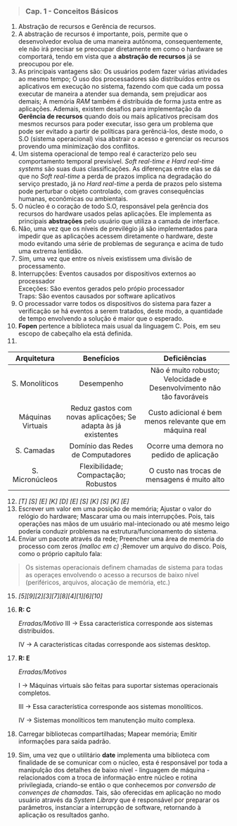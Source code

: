 >### Cap. 1 - Conceitos Básicos

1. Abstração de recursos e Gerência de recursos.
2. A abstração de recursos é importante, pois, permite que o desenvolvedor evolua de uma maneira
autônoma, consequentemente, ele não irá precisar se preocupar diretamente em como o hardware se comportará,
tendo em vista que a **abstração de recursos** já se preocupou por ele.
3. As principais vantagens são: Os usuários podem fazer várias atividades ao mesmo tempo; O uso dos processadores são distribuídos entre
os aplicativos em execução no sistema, fazendo com que cada um possa executar de maneira a atender sua demanda, sem prejudicar aos demais; A memória _RAM_ também é distribuída de forma justa entre as aplicações. Ademais, existem desafios para implementação da **Gerência de recursos** quando dois ou mais aplicativos precisam dos mesmos recursos para poder executar, isso gera um problema que pode ser evitado a partir de políticas para gerênciá-los, deste modo, o S.O (sistema operacional) visa abstrair o acesso e gerenciar os recursos provendo uma minimização dos conflitos.
4. Um sistema operacional de tempo real é caracterizo pelo seu comportamento temporal previsível. _Soft real-time e Hard real-time systems_ são suas duas classificações. As diferenças entre elas se dá que no _Soft real-time_  a perda de prazos implica na degradação do serviço prestado, já no _Hard real-time_  a perda de prazos pelo sistema pode perturbar o objeto controlado, com graves consequências humanas, econômicas ou ambientais.
5. O núcleo é o coração de todo S.O, responsável pela gerência dos recursos do hardware usados pelas aplicações. Ele implementa as principais **abstrações** pelo usuário que utiliza a camada de interface.
6. Não, uma vez que os níveis de previlégio já são implementados para impedir que as aplicações acessem diretamente o hardware, deste modo evitando uma série de problemas de segurança e acima de tudo uma extrema lentidão.
7. Sim, uma vez que entre os níveis existissem uma divisão de processamento.
8.  Interrupções: Eventos causados por dispositivos externos ao processador  
    Exceções: São eventos gerados pelo própio processador  
    Traps: São eventos causados por software aplicativos  
9. O processador varre todos os dispositivos do sistema para fazer a verificação se há eventos a serem
tratados, deste modo, a quantidade de tempo envolvendo a solução é maior que o esperado.
10. **Fopen** pertence a biblioteca mais usual da linguagem C. Pois, em seu escopo de cabeçalho ela está definida.
11.

|    Arquitetura    |                           Benefícios                          |                              Deficiências                             |
|:-----------------:|:-------------------------------------------------------------:|:---------------------------------------------------------------------:|
|   S. Monolíticos  |                           Desempenho                          | Não é muito robusto; Velocidade e Desenvolvimento não tão favoráveis  |
| Máquinas Virtuais | Reduz gastos com novas aplicações; Se adapta às já existentes |       Custo adicional é bem menos relevante que em máquina real       |
|     S. Camadas    |               Domínio das Redes de Computadores               |                Ocorre uma demora no pedido de aplicação               |
|  S. Micronúcleos  |              Flexibilidade; Compactação; Robustos             |              O custo nas trocas de mensagens é muito alto             |
12. _[T] [S] [E] [K] [D] [E] [S] [K] [S] [K] [E]_
13. Escrever um valor em uma posição de memória; Ajustar o valor do relógio do hardware; Mascarar uma ou mais interrupções. Pois, tais operações nas mãos de um usuário mal-intecionado ou até mesmo leigo poderia conduzir problemas na estrutura/funcionamento do sistema.
14. Enviar um pacote através da rede; Preencher uma área de memória do processo com zeros _(malloc em c)_ ;Remover um arquivo do disco. Pois, como o próprio capítulo fala:

> Os sistemas operacionais definem chamadas de sistema para todas as operaçes envolvendo o acesso a recursos de baixo nível (periféricos, arquivos, alocação de memória, etc.)
15. _[5][9][2][3][7][8][4][1][6][10]_
16. **R: C**

    _Erradas/Motivo_
    III -> Essa caracteristica corresponde aos sistemas distribuídos.


    IV -> A caracteristicas citadas corresponde aos sistemas desktop.

17. **R: E**

    _Erradas/Motivos_

    I -> Máquinas virtuais são feitas para suportar sistemas operacionais completos.

    III -> Essa característica corresponde aos sistemas monolíticos.

    IV -> Sistemas monolíticos tem manutenção muito complexa.

18. Carregar bibliotecas compartilhadas; Mapear memória; Emitir informações para saída padrão.
19. Sim, uma vez que o utilitário **date** implementa uma biblioteca com finalidade de se comunicar com o núcleo, esta é responsável por toda a manipulção dos detalhes de baixo nível - linguagem de máquina - relacionados com a troca de informação entre núcleo e rotina privilegiada, criando-se então o que conhecemos por _conversão de convençes de chamadas_. Tais, são oferecidas em aplicação no modo usuário através da _System Library_ que é responsável por preparar os parâmetros, instanciar a interrupção de software, retornando à aplicação os resultados ganho.
